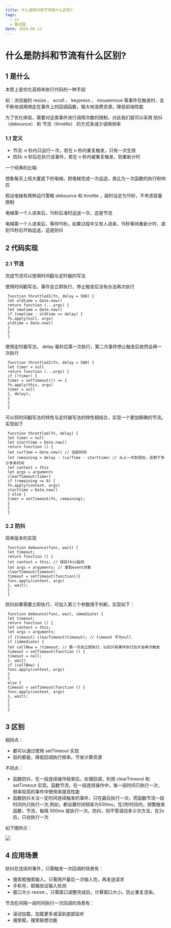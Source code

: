 ```yaml
---
title: 什么是防抖和节流有什么区别?
tags:
  - js
  - 面试题
date: 2024-06-12
---
```


# 什么是防抖和节流有什么区别?

## 1 是什么

本质上是优化⾼频率执⾏代码的⼀种⼿段

如：浏览器的 resize 、 scroll 、 keypress 、 mousemove 等事件在触发时，会不断地调⽤绑定在事件上的回调函数，极⼤地浪费资源，降低前端性能

为了优化体验，需要对这类事件进⾏调⽤次数的限制，对此我们就可以采⽤ 防抖（debounce） 和 节流（throttle） 的⽅式来减少调⽤频率

### 1.1 定义

- 节流: n 秒内只运⾏⼀次，若在 n 秒内重复触发，只有⼀次⽣效
- 防抖: n 秒后在执⾏该事件，若在 n 秒内被重复触发，则重新计时

⼀个经典的⽐喻:

想象每天上班⼤厦底下的电梯。把电梯完成⼀次运送，类⽐为⼀次函数的执⾏和响应

假设电梯有两种运⾏策略 debounce 和 throttle ，超时设定为15秒，不考虑容量限制

电梯第⼀个⼈进来后，15秒后准时运送⼀次，这是节流

电梯第⼀个⼈进来后，等待15秒。如果过程中⼜有⼈进来，15秒等待重新计时，直到15秒后开始运送，这是防抖

## 2 代码实现

### 2.1 节流

完成节流可以使⽤时间戳与定时器的写法

使⽤时间戳写法，事件会⽴即执⾏，停⽌触发后没有办法再次执⾏

```JS
 function throttled1(fn, delay = 500) {
 let oldtime = Date.now()
 return function (...args) {
 let newtime = Date.now()
 if (newtime - oldtime >= delay) {
 fn.apply(null, args)
 oldtime = Date.now()
 }
 }
 }
```

使⽤定时器写法， delay 毫秒后第⼀次执⾏，第⼆次事件停⽌触发后依然会再⼀次执⾏

```JS
 function throttled2(fn, delay = 500) {
 let timer = null
 return function (...args) {
 if (!timer) {
 timer = setTimeout(() => {
 fn.apply(this, args)
 timer = null
 }, delay);
 }
 }
 }
```

可以将时间戳写法的特性与定时器写法的特性相结合，实现⼀个更加精确的节流。实现如下

```JS
 function throttled(fn, delay) {
 let timer = null
 let starttime = Date.now()
 return function () {
 let curTime = Date.now() // 当前时间
 let remaining = delay - (curTime - starttime) // 从上⼀次到现在，还剩下多少多余时间
 let context = this
 let args = arguments
 clearTimeout(timer)
 if (remaining <= 0) {
 fn.apply(context, args)
 starttime = Date.now()
 } else {
 timer = setTimeout(fn, remaining);
 }
 }
 }
```

### 2.2 防抖

简单版本的实现

```JS
 function debounce(func, wait) {
 let timeout;
 return function () {
 let context = this; // 保存this指向
 let args = arguments; // 拿到event对象
 clearTimeout(timeout)
 timeout = setTimeout(function(){
 func.apply(context, args)
 }, wait);
 }
 }
```

防抖如果需要⽴即执⾏，可加⼊第三个参数⽤于判断，实现如下：

```JS
 function debounce(func, wait, immediate) {
 let timeout;
 return function () {
 let context = this;
 let args = arguments;
 if (timeout) clearTimeout(timeout); // timeout 不为null
 if (immediate) {
 let callNow = !timeout; // 第⼀次会⽴即执⾏，以后只有事件执⾏后才会再次触发
 timeout = setTimeout(function () {
 timeout = null;
 }, wait)
 if (callNow) {
 func.apply(context, args)
 }
 }
 else {
 timeout = setTimeout(function () {
 func.apply(context, args)
 }, wait);
 }
 }
 }
```

## 3 区别

相同点：
- 都可以通过使⽤ setTimeout 实现
- ⽬的都是，降低回调执⾏频率。节省计算资源

不同点：
- 函数防抖，在⼀段连续操作结束后，处理回调，利⽤ clearTimeout 和 setTimeout 实现。函数节流，在⼀段连续操作中，每⼀段时间只执⾏⼀次，频率较⾼的事件中使⽤来提⾼性能
- 函数防抖关注⼀定时间连续触发的事件，只在最后执⾏⼀次，⽽函数节流⼀段时间内只执⾏⼀次,例如，都设置时间频率为500ms，在2秒时间内，频繁触发函数，节流，每隔 500ms 就执⾏⼀次。防抖，则不管调动多少次⽅法，在2s后，只会执⾏⼀次

如下图所⽰：

![](https://f.pz.al/pzal/2024/06/12/cf56749fc34a8.png)

## 4 应⽤场景

防抖在连续的事件，只需触发⼀次回调的场景有：
- 搜索框搜索输⼊。只需⽤⼾最后⼀次输⼊完，再发送请求
- ⼿机号、邮箱验证输⼊检测
- 窗⼝⼤⼩ resize 。只需窗⼝调整完成后，计算窗⼝⼤⼩。防⽌重复渲染。

节流在间隔⼀段时间执⾏⼀次回调的场景有：
- 滚动加载，加载更多或滚到底部监听
- 搜索框，搜索联想功能

